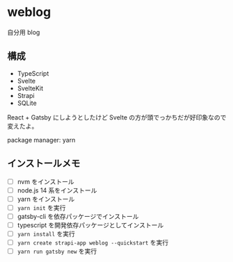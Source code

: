 # weblog

自分用 blog

## 構成

- TypeScript
- Svelte
- SvelteKit
- Strapi
- SQLite

React + Gatsby にしようとしたけど Svelte の方が頭でっかちだが好印象なので変えたよ。

package manager: yarn

## インストールメモ

- [ ] nvm をインストール
- [ ] node.js 14 系をインストール
- [ ] yarn をインストール
- [ ] `yarn init` を実行
- [ ] gatsby-cli を依存パッケージでインストール
- [ ] typescript を開発依存パッケージとしてインストール
- [ ] `yarn install` を実行
- [ ] `yarn create strapi-app weblog --quickstart` を実行
- [ ] `yarn run gatsby new` を実行
